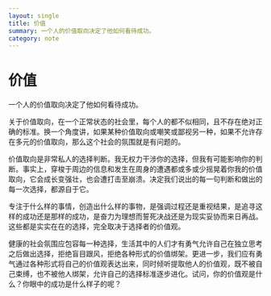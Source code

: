 ```yaml
---
layout: single
title: 价值
summary: 一个人的价值取向决定了他如何看待成功。
category: note
---
```


# 价值

一个人的价值取向决定了他如何看待成功。

关于价值取向，在一个正常状态的社会里，每个人的都不似相同，且不存在绝对正确的标准。换一个角度讲，如果某种价值取向或嘲笑或鄙视另一种，如果不允许存在多元的价值取向，那么这个社会的氛围就是有问题的。

价值取向是非常私人的选择判断。我无权力干涉你的选择，但我有可能影响你的判断。事实上，穿梭于周边的信息和发生在周身的遭遇都或多或少摇晃着你我的价值取向，它会成长变强壮，也会遭打击至崩溃。决定我们说出的每一句判断和做出的每一次选择，都源自于它。

专注于什么样的事情，创造出什么样的事物，是强调过程还是重视结果，是追寻这样的成功还是那样的成功，是奋力为理想而誓死决战还是为现实妥协而来日再战。这些都是实实在在的选择，完全取决于选择者的价值观。

健康的社会氛围应包容每一种选择，生活其中的人们才有勇气允许自己在独立思考之后做出选择，拒绝盲目跟风，拒绝各种形式的价值绑架。更进一步，我们应有勇气通过各种形式将自己的价值观表达出来，同时倾听提取他人的价值观，既不被自己束缚，也不被他人绑架，允许自己的选择标准逐步进化。试问，你的价值观是什么？你眼中的成功是什么样子的呢？
